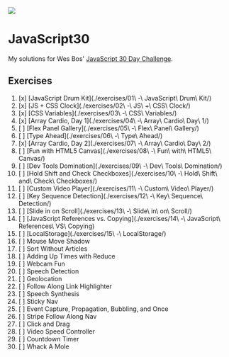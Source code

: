 ![](https://javascript30.com/images/JS3-social-share.png)

# JavaScript30

My solutions for Wes Bos' [JavaScript 30 Day Challenge](https://github.com/wesbos/JavaScript30).

## Exercises

1. [x] [JavaScript Drum Kit](./exercises/01\ -\ JavaScript\ Drum\ Kit/)
2. [x] [JS + CSS Clock](./exercises/02\ -\ JS\ +\ CSS\ Clock/)
3. [x] [CSS Variables](./exercises/03\ -\ CSS\ Variables/)
4. [x] [Array Cardio, Day 1](./exercises/04\ -\ Array\ Cardio\ Day\ 1/)
5. [ ] [Flex Panel Gallery](./exercises/05\ -\ Flex\ Panel\ Gallery/)
6. [ ] [Type Ahead](./exercises/06\ -\ Type\ Ahead/)
7. [x] [Array Cardio, Day 2](./exercises/07\ -\ Array\ Cardio\ Day\ 2/)
8. [ ] [Fun with HTML5 Canvas](./exercises/08\ -\ Fun\ with\ HTML5\ Canvas/)
9. [ ] [Dev Tools Domination](./exercises/09\ -\ Dev\ Tools\ Domination/)
10. [ ] [Hold Shift and Check Checkboxes](./exercises/10\ -\ Hold\ Shift\ and\ Check\ Checkboxes/)
11. [ ] [Custom Video Player](./exercises/11\ -\ Custom\ Video\ Player/)
12. [ ] [Key Sequence Detection](./exercises/12\ -\ Key\ Sequence\ Detection/)
13. [ ] [Slide in on Scroll](./exercises/13\ -\ Slide\ in\ on\ Scroll/)
14. [ ] [JavaScript References vs. Copying](./exercises/14\ -\ JavaScript\ References\ VS\ Copying)
15. [ ] [LocalStorage](./exercises/15\ -\ LocalStorage/)
16. [ ] Mouse Move Shadow
17. [ ] Sort Without Articles
18. [ ] Adding Up Times with Reduce
19. [ ] Webcam Fun
20. [ ] Speech Detection
21. [ ] Geolocation
22. [ ] Follow Along Link Highlighter
23. [ ] Speech Synthesis
24. [ ] Sticky Nav
25. [ ] Event Capture, Propagation, Bubbling, and Once
26. [ ] Stripe Follow Along Nav
27. [ ] Click and Drag
28. [ ] Video Speed Controller
29. [ ] Countdown Timer
30. [ ] Whack A Mole
